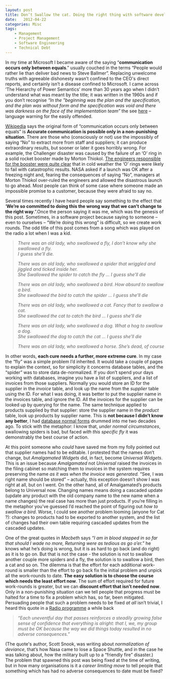 ```yaml
---
layout: post
title: Don’t Swallow the cat. Doing the right thing with software development and other engineering projects.
date:   2012-04-22
categories: Misc
tags: 
    - Management
    - Project Management
    - Software Engineering
    - Technical Debt
---
```


In my time at Microsoft I became aware of the saying “**communication occurs
only between equals**.” usually couched in the terms “People would rather lie
than deliver bad news to Steve Ballmer”. Replacing unwelcome truths with
agreeable dishonesty wasn’t confined to the CEO's direct reports, and certainly
isn’t a disease confined to Microsoft. I came across ‘The Hierarchy of Power
Semantics’ more than 30 years ago when I didn’t understand what was meant by the
title; it was written in the 1960s and if you don’t recognise *“In the "beginning
was the plan and the specification, and the plan was without form and the
specification was void and there was darkness on the face of the implementation
team”* the see [here](http://www.wussu.com/humour/semantic.htm) – language warning
for the easily offended.

[Wikipedia](http://en.wikipedia.org/wiki/Celine%27s_laws) says the original form
of “communication occurs only between equals” is **Accurate communication is
possible only in a non-punishing situation**. There are those who (consciously
or not) use the impossibly of saying “No” to extract more from staff and
suppliers; it can produce extraordinary results, but sooner or later it goes
horribly wrong. For example, the Challenger disaster was caused by the failure
of an ‘O’ ring in a solid rocket booster made by Morton Thiokol. [The engineers
responsible for the booster were quite
clear](http://en.wikipedia.org/wiki/Roger_Boisjoly#Challenger_disaster) that in
cold weather the ‘O’ rings were likely to fail with catastrophic results. NASA
asked if a launch was OK after a freezing night and, fearing the consequences of
saying “No”, managers at Morton Thiokol over-ruled the engineers and allowed the
disastrous launch to go ahead. Most people can think of some case where someone
made an impossible promise to a customer, because they were afraid to say no.

Several times recently I have heard people say something to the effect that
‘**We’re so committed to doing this the wrong way that we can’t change to the
right way**.”.Once the person saying it was me, which was the genesis of this
post. Sometimes, in a software project because saying to someone – even to
ourselves – “We’re doing this wrong” is difficult, so we create work rounds. The
odd title of this post comes from a song which was played on the radio a lot
when I was a kid.

>   *There was an old lady, who swallowed a fly, I don’t know why she swallowed a fly.*     
>   *I guess she’ll die.*
>
>   *There was an old lady, who swallowed a spider that wriggled and jiggled and ticked inside her.*     
>   *She Swallowed the spider to catch the fly … I guess she’ll die*    
>
>   *There was an old lady, who swallowed a bird. How absurd to swallow a bird.*    
>   *She swallowed the bird to catch the spider … I guess she’ll die*
>
>   *There was an old lady, who swallowed a cat. Fancy that to swallow a cat.    
>   She swallowed the cat to catch the bird … I guess she’ll die*
>
>   *There was an old lady, who swallowed a dog. What a hog to swallow a dog.   
>   She swallowed the dog to catch the cat … I guess she’ll die*
>
>   *There was an old lady, who swallowed a horse. She’s dead, of course*

In other words, **each cure needs a further, more extreme cure**. In my case the
“fly” was a simple problem I’d inherited. It would take a couple of pages to
explain the context, so for simplicity it concerns database tables, and the
“spider” was to store data de-normalized. If you don’t spend your days working
with databases, imagine you have a list of suppliers, and a list of invoices
from those suppliers. Normally you would store an ID for the supplier in the
*invoice* table, and look up the name from the *supplier* table using the ID.
For what I was doing, it was better to put the supplier name in the invoices
table, and ignore the ID. All the invoices for the supplier can be looked up by
querying for the name. The same technique applied to products supplied by that
supplier: store the supplier name in the *product* table, look up products by
supplier name. This is **not because I didn’t know any better**, I had [database
normal forms](http://en.wikipedia.org/wiki/Database_normalization#Normal_forms)
drummed into me two decades ago. To stick with the metaphor: I know that, *under
normal circumstances*, swallowing spiders is bad, but faced *with this specific
fly* it was demonstrably the best course of action.

At this point someone who *could* have saved me from my folly pointed out that
supplier names had to be editable. I protested that the names don’t change, but
*Amalgamated Widgets* did, in fact, become *Universal Widgets*. This is an issue
because *Amalgamated* not *Universal* raised the invoices in the filing cabinet so
matching them to invoices in the system requires preserving the name *as it was
when the invoice was generated.* “See, I was right name should be stored” –
actually, this exception doesn’t show I was right at all, but on I went. On the
other hand, all of Amalgamated’s products belong to Universal now. Changing
names means doing a cascaded update (update any product with the old company
name to the new name when a name changes) the real case has more than just
products. If you’re filling in the metaphor you’ve guessed I’d reached the point
of figuring out *how to swallow a bird*. Worse, I could see another problem
looming (anyone for Cat ?): changes to products had to be exported to another
system, and the list of changes had their own table requiring cascaded updates
from the cascaded updates.

One of the great quotes in *Macbeth* says *“I am in blood stepped in so far that
should I wade no more, Returning were as tedious as go o’er.”* he knows what he’s
doing is wrong, but it is as hard to go back (and do right) as it is to go on.
But that is not the case - the solution is not to swallow another couple more spiders and
a fly, the solution is to swallow a bird, then a cat and so on. The dilemma is
that the effort for each additional work-round is smaller than the effort to go
back fix the initial problem and unpick all the work-rounds to date. **The easy solution is to choose the course which needs
the least effort now**. The sum of effort required for future work-rounds is
greater, but we can **discount effort that isn’t needed now**. Only in a
non-punishing situation can we tell people that progress must be halted for a
time to fix a problem which has, so far, been mitigated. Persuading people that
such a problem needs to be fixed *at all* isn’t trivial, I heard this quote in a
[Radio programme](http://www.bbc.co.uk/programmes/b00v1qrz) a while back

>   *“Each uneventful day that passes reinforces a steadily growing false sense
>   of confidence that everything is alright: that I, we, my group must be OK
>   because the way we did things today resulted in no adverse consequences.”*

(The quote's author, Scott Snook, was writing about *normalization of deviance*,
that’s how Nasa came to lose a Space Shuttle, and in the case he was talking
about, how the military built up to a “friendly fire” disaster.)  
The problem that spawned this post was being fixed at the time of writing, but in how many
organisations is it a *career limiting move* to tell people that something which
has had no adverse consequences to date must be fixed?
